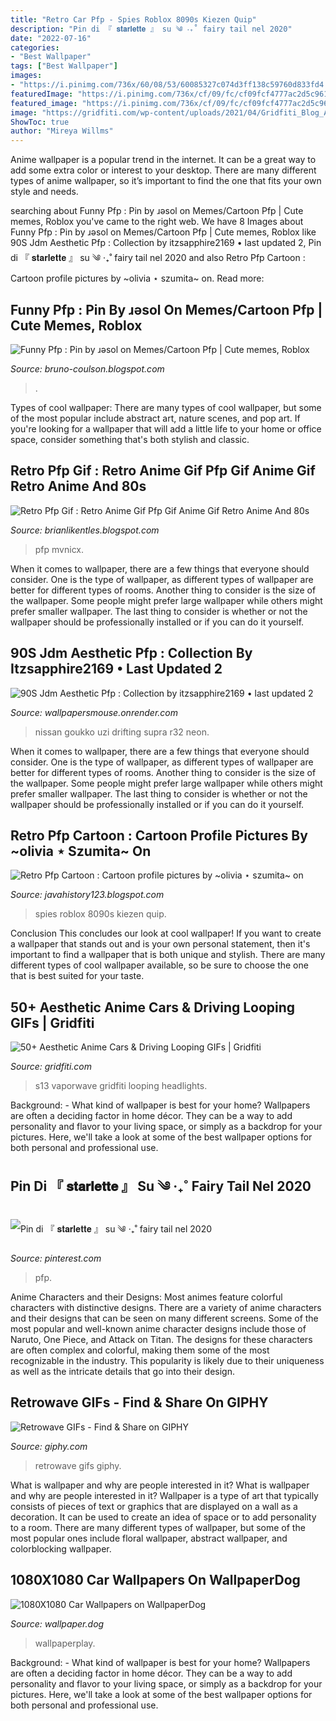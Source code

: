 ```yaml
---
title: "Retro Car Pfp - Spies Roblox 8090s Kiezen Quip"
description: "Pin di 『 𝐬𝐭𝐚𝐫𝐥𝐞𝐭𝐭𝐞 』 su ༄ ‧₊˚ fairy tail nel 2020"
date: "2022-07-16"
categories:
- "Best Wallpaper"
tags: ["Best Wallpaper"]
images:
- "https://i.pinimg.com/736x/60/08/53/60085327c074d3ff138c59760d833fd4.jpg"
featuredImage: "https://i.pinimg.com/736x/cf/09/fc/cf09fcf4777ac2d5c9615d37aac92a5a.jpg"
featured_image: "https://i.pinimg.com/736x/cf/09/fc/cf09fcf4777ac2d5c9615d37aac92a5a.jpg"
image: "https://gridfiti.com/wp-content/uploads/2021/04/Gridfiti_Blog_AnimeCars_NissanSilviaS13.jpg"
ShowToc: true
author: "Mireya Willms"
---
```



Anime wallpaper is a popular trend in the internet. It can be a great way to add some extra color or interest to your desktop. There are many different types of anime wallpaper, so it’s important to find the one that fits your own style and needs.

	

		
searching about Funny Pfp : Pin by ɹǝsol on Memes/Cartoon Pfp | Cute memes, Roblox you've came to the right web. We have 8 Images about Funny Pfp : Pin by ɹǝsol on Memes/Cartoon Pfp | Cute memes, Roblox like 90S Jdm Aesthetic Pfp : Collection by itzsapphire2169 • last updated 2, Pin di 『 𝐬𝐭𝐚𝐫𝐥𝐞𝐭𝐭𝐞 』 su ༄ ‧₊˚ fairy tail nel 2020 and also Retro Pfp Cartoon : Cartoon profile pictures by ~olivia ⋆ szumita~ on. Read more:
		
    
## Funny Pfp : Pin By ɹǝsol On Memes/Cartoon Pfp | Cute Memes, Roblox

<img loading=lazy src="https://i.pinimg.com/736x/b9/a0/33/b9a03338bbb8350fb1ef8637d6446c26.jpg" onerror="this.onerror=null;this.src='https://tse4.mm.bing.net/th?id=OIP.jvLw4yxrKXuag8e6zt83nAHaK-&amp;pid=15.1';" alt="Funny Pfp : Pin by ɹǝsol on Memes/Cartoon Pfp | Cute memes, Roblox">

_Source: bruno-coulson.blogspot.com_

>. 

	

Types of cool wallpaper:
There are many types of cool wallpaper, but some of the most popular include abstract art, nature scenes, and pop art. If you're looking for a wallpaper that will add a little life to your home or office space, consider something that's both stylish and classic.

    
## Retro Pfp Gif : Retro Anime Gif Pfp Gif Anime Gif Retro Anime And 80s

<img loading=lazy src="https://i.pinimg.com/originals/f3/1d/a2/f31da218d1d95dda174e5e92c164ecee.gif" onerror="this.onerror=null;this.src='https://tse1.mm.bing.net/th?id=OIP.x8Kba5AiWCnKUFYwoVRVEQAAAA&amp;pid=15.1';" alt="Retro Pfp Gif : Retro Anime Gif Pfp Gif Anime Gif Retro Anime And 80s">

_Source: brianlikentles.blogspot.com_

>pfp mvnicx. 

	

When it comes to wallpaper, there are a few things that everyone should consider. One is the type of wallpaper, as different types of wallpaper are better for different types of rooms. Another thing to consider is the size of the wallpaper. Some people might prefer large wallpaper while others might prefer smaller wallpaper. The last thing to consider is whether or not the wallpaper should be professionally installed or if you can do it yourself.

    
## 90S Jdm Aesthetic Pfp : Collection By Itzsapphire2169 • Last Updated 2

<img loading=lazy src="https://wallpaperaccess.com/full/3732575.jpg" onerror="this.onerror=null;this.src='https://tse3.mm.bing.net/th?id=OIP.4T7uQpclgxyqTJBQzzQjmwHaJQ&amp;pid=15.1';" alt="90S Jdm Aesthetic Pfp : Collection by itzsapphire2169 • last updated 2">

_Source: wallpapersmouse.onrender.com_

>nissan goukko uzi drifting supra r32 neon. 

	

When it comes to wallpaper, there are a few things that everyone should consider. One is the type of wallpaper, as different types of wallpaper are better for different types of rooms. Another thing to consider is the size of the wallpaper. Some people might prefer large wallpaper while others might prefer smaller wallpaper. The last thing to consider is whether or not the wallpaper should be professionally installed or if you can do it yourself.

    
## Retro Pfp Cartoon : Cartoon Profile Pictures By ~olivia ⋆ Szumita~ On

<img loading=lazy src="https://i.pinimg.com/736x/cf/09/fc/cf09fcf4777ac2d5c9615d37aac92a5a.jpg" onerror="this.onerror=null;this.src='https://tse4.mm.bing.net/th?id=OIP.7Pb7FFTcGJXDApIL3BxE3AAAAA&amp;pid=15.1';" alt="Retro Pfp Cartoon : Cartoon profile pictures by ~olivia ⋆ szumita~ on">

_Source: javahistory123.blogspot.com_

>spies roblox 8090s kiezen quip. 

	

Conclusion
This concludes our look at cool wallpaper! If you want to create a wallpaper that stands out and is your own personal statement, then it's important to find a wallpaper that is both unique and stylish. There are many different types of cool wallpaper available, so be sure to choose the one that is best suited for your taste.

    
## 50+ Aesthetic Anime Cars &amp; Driving Looping GIFs | Gridfiti

<img loading=lazy src="https://gridfiti.com/wp-content/uploads/2021/04/Gridfiti_Blog_AnimeCars_NissanSilviaS13.jpg" onerror="this.onerror=null;this.src='https://tse4.mm.bing.net/th?id=OIP.Bh327j0l6D6Lz9bZyXlynQHaFj&amp;pid=15.1';" alt="50+ Aesthetic Anime Cars &amp; Driving Looping GIFs | Gridfiti">

_Source: gridfiti.com_

>s13 vaporwave gridfiti looping headlights. 

	

Background: - What kind of wallpaper is best for your home?
Wallpapers are often a deciding factor in home décor. They can be a way to add personality and flavor to your living space, or simply as a backdrop for your pictures. Here, we'll take a look at some of the best wallpaper options for both personal and professional use.

    
## Pin Di 『 𝐬𝐭𝐚𝐫𝐥𝐞𝐭𝐭𝐞 』 Su ༄ ‧₊˚ Fairy Tail Nel 2020

<img loading=lazy src="https://i.pinimg.com/736x/60/08/53/60085327c074d3ff138c59760d833fd4.jpg" onerror="this.onerror=null;this.src='https://tse2.mm.bing.net/th?id=OIP.uTx-Nv9M123lv0LWv9UOCAHaEK&amp;pid=15.1';" alt="Pin di 『 𝐬𝐭𝐚𝐫𝐥𝐞𝐭𝐭𝐞 』 su ༄ ‧₊˚ fairy tail nel 2020">

_Source: pinterest.com_

>pfp. 

	

Anime Characters and their Designs: Most animes feature colorful characters with distinctive designs.
There are a variety of anime characters and their designs that can be seen on many different screens. Some of the most popular and well-known anime character designs include those of Naruto, One Piece, and Attack on Titan. The designs for these characters are often complex and colorful, making them some of the most recognizable in the industry. This popularity is likely due to their uniqueness as well as the intricate details that go into their design.

    
## Retrowave GIFs - Find &amp; Share On GIPHY

<img loading=lazy src="https://media2.giphy.com/media/xUOwGcu6wd0cXBj5n2/giphy.gif" onerror="this.onerror=null;this.src='https://tse3.mm.bing.net/th?id=OIP.80gvJGBi_FneWgjvbX0E9AHaHa&amp;pid=15.1';" alt="Retrowave GIFs - Find &amp; Share on GIPHY">

_Source: giphy.com_

>retrowave gifs giphy. 

	

What is wallpaper and why are people interested in it?
What is wallpaper and why are people interested in it?
Wallpaper is a type of art that typically consists of pieces of text or graphics that are displayed on a wall as a decoration. It can be used to create an idea of space or to add personality to a room. There are many different types of wallpaper, but some of the most popular ones include floral wallpaper, abstract wallpaper, and colorblocking wallpaper.

    
## 1080X1080 Car Wallpapers On WallpaperDog

<img loading=lazy src="https://wallpaper.dog/large/10724838.jpg" onerror="this.onerror=null;this.src='https://tse1.mm.bing.net/th?id=OIP.xNBs5cGizguE9sOMenE6JQHaNK&amp;pid=15.1';" alt="1080X1080 Car Wallpapers on WallpaperDog">

_Source: wallpaper.dog_

>wallpaperplay. 

	

Background: - What kind of wallpaper is best for your home?
Wallpapers are often a deciding factor in home décor. They can be a way to add personality and flavor to your living space, or simply as a backdrop for your pictures. Here, we'll take a look at some of the best wallpaper options for both personal and professional use.

